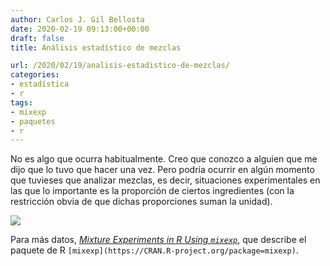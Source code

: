 ```yaml
---
author: Carlos J. Gil Bellosta
date: 2020-02-19 09:13:00+00:00
draft: false
title: Análisis estadístico de mezclas

url: /2020/02/19/analisis-estadistico-de-mezclas/
categories:
- estadística
- r
tags:
- mixexp
- paquetes
- r
---
```





No es algo que ocurra habitualmente. Creo que conozco a alguien que me dijo que lo tuvo que hacer una vez. Pero podría ocurrir en algún momento que tuvieses que analizar mezclas, es decir, situaciones experimentales en las que lo importante es la proporción de ciertos ingredientes (con la restricción obvia de que dichas proporciones suman la unidad).







![](/wp-uploads/2020/02/experimentos_mezclas.png)








Para más datos, _[Mixture Experiments in R Using `mixexp`](https://www.jstatsoft.org/article/view/v072c02)_, que describe el paquete de R `[mixexp](https://CRAN.R-project.org/package=mixexp)`.



